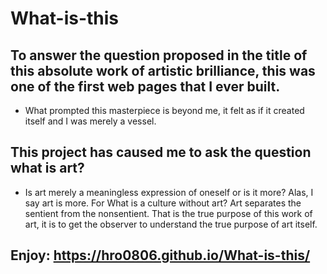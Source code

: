 # What-is-this
## To answer the question proposed in the title of this absolute work of artistic brilliance, this was one of the first web pages that I ever built.
* What prompted this masterpiece is beyond me, it felt as if it created itself and I was merely a vessel.
## This project has caused me to ask the question what is art?
* Is art merely a meaningless expression of oneself or is it more? Alas, I say art is more. For What is a culture without art? Art separates the
  sentient from the nonsentient. That is the true purpose of this work of art, it is to get the observer to understand the true purpose of art itself.
## Enjoy: https://hro0806.github.io/What-is-this/
